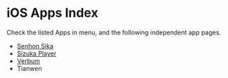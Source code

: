 # iOS Apps Index

Check the listed Apps in menu, and the following independent app pages.

* [Senhon Sika](https://window.everstray.com/news_of_little_flock_sika_app)
* [Sizuka Player](https://sinri.github.io/SizukaPlayer/)
* [Verbum](https://verbum.sinri.cc/)
* Tianwen